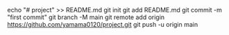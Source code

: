 echo "# project" >> README.md
git init
git add README.md
git commit -m "first commit"
git branch -M main
git remote add origin https://github.com/yamama0120/project.git
git push -u origin main

